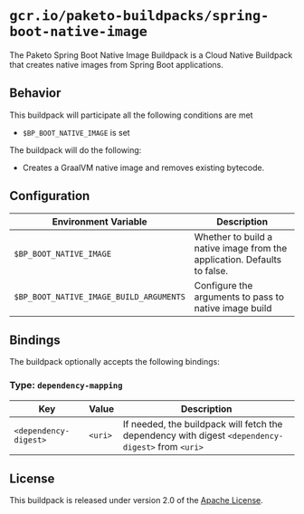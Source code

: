 # `gcr.io/paketo-buildpacks/spring-boot-native-image`
The Paketo Spring Boot Native Image Buildpack is a Cloud Native Buildpack that creates native images from Spring Boot applications.

## Behavior
This buildpack will participate all the following conditions are met

* `$BP_BOOT_NATIVE_IMAGE` is set

The buildpack will do the following:

* Creates a GraalVM native image and removes existing bytecode.

## Configuration
| Environment Variable | Description
| -------------------- | -----------
| `$BP_BOOT_NATIVE_IMAGE` | Whether to build a native image from the application.  Defaults to false.
| `$BP_BOOT_NATIVE_IMAGE_BUILD_ARGUMENTS` | Configure the arguments to pass to native image build

## Bindings
The buildpack optionally accepts the following bindings:

### Type: `dependency-mapping`
|Key                   | Value   | Description
|----------------------|---------|------------
|`<dependency-digest>` | `<uri>` | If needed, the buildpack will fetch the dependency with digest `<dependency-digest>` from `<uri>`

## License
This buildpack is released under version 2.0 of the [Apache License][a].

[a]: http://www.apache.org/licenses/LICENSE-2.0
